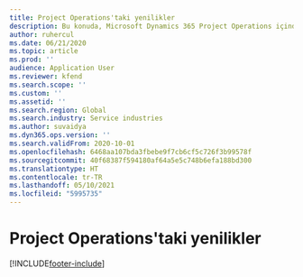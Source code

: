 ```yaml
---
title: Project Operations'taki yenilikler
description: Bu konuda, Microsoft Dynamics 365 Project Operations içindeki yeni özellikler ve işlevler hakkında bilgiler sağlanmaktadır.
author: ruhercul
ms.date: 06/21/2020
ms.topic: article
ms.prod: ''
audience: Application User
ms.reviewer: kfend
ms.search.scope: ''
ms.custom: ''
ms.assetid: ''
ms.search.region: Global
ms.search.industry: Service industries
ms.author: suvaidya
ms.dyn365.ops.version: ''
ms.search.validFrom: 2020-10-01
ms.openlocfilehash: 6468aa107bda3fbebe9f7cb6cf5c726f3b99578f
ms.sourcegitcommit: 40f68387f594180af64a5e5c748b6efa188bd300
ms.translationtype: HT
ms.contentlocale: tr-TR
ms.lasthandoff: 05/10/2021
ms.locfileid: "5995735"
---
```

# <a name="whats-new-in-project-operations"></a>Project Operations'taki yenilikler


[!INCLUDE[footer-include](../includes/footer-banner.md)]
